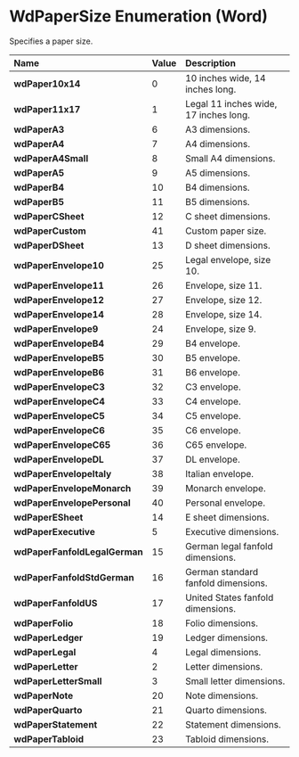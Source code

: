 
# WdPaperSize Enumeration (Word)

Specifies a paper size.



|**Name**|**Value**|**Description**|
|:-----|:-----|:-----|
|**wdPaper10x14**|0|10 inches wide, 14 inches long.|
|**wdPaper11x17**|1|Legal 11 inches wide, 17 inches long.|
|**wdPaperA3**|6|A3 dimensions.|
|**wdPaperA4**|7|A4 dimensions.|
|**wdPaperA4Small**|8|Small A4 dimensions.|
|**wdPaperA5**|9|A5 dimensions.|
|**wdPaperB4**|10|B4 dimensions.|
|**wdPaperB5**|11|B5 dimensions.|
|**wdPaperCSheet**|12|C sheet dimensions.|
|**wdPaperCustom**|41|Custom paper size.|
|**wdPaperDSheet**|13|D sheet dimensions.|
|**wdPaperEnvelope10**|25|Legal envelope, size 10.|
|**wdPaperEnvelope11**|26|Envelope, size 11.|
|**wdPaperEnvelope12**|27|Envelope, size 12.|
|**wdPaperEnvelope14**|28|Envelope, size 14.|
|**wdPaperEnvelope9**|24|Envelope, size 9.|
|**wdPaperEnvelopeB4**|29|B4 envelope.|
|**wdPaperEnvelopeB5**|30|B5 envelope.|
|**wdPaperEnvelopeB6**|31|B6 envelope.|
|**wdPaperEnvelopeC3**|32|C3 envelope.|
|**wdPaperEnvelopeC4**|33|C4 envelope.|
|**wdPaperEnvelopeC5**|34|C5 envelope.|
|**wdPaperEnvelopeC6**|35|C6 envelope.|
|**wdPaperEnvelopeC65**|36|C65 envelope.|
|**wdPaperEnvelopeDL**|37|DL envelope.|
|**wdPaperEnvelopeItaly**|38|Italian envelope.|
|**wdPaperEnvelopeMonarch**|39|Monarch envelope.|
|**wdPaperEnvelopePersonal**|40|Personal envelope.|
|**wdPaperESheet**|14|E sheet dimensions.|
|**wdPaperExecutive**|5|Executive dimensions.|
|**wdPaperFanfoldLegalGerman**|15|German legal fanfold dimensions.|
|**wdPaperFanfoldStdGerman**|16|German standard fanfold dimensions.|
|**wdPaperFanfoldUS**|17|United States fanfold dimensions.|
|**wdPaperFolio**|18|Folio dimensions.|
|**wdPaperLedger**|19|Ledger dimensions.|
|**wdPaperLegal**|4|Legal dimensions.|
|**wdPaperLetter**|2|Letter dimensions.|
|**wdPaperLetterSmall**|3|Small letter dimensions.|
|**wdPaperNote**|20|Note dimensions.|
|**wdPaperQuarto**|21|Quarto dimensions.|
|**wdPaperStatement**|22|Statement dimensions.|
|**wdPaperTabloid**|23|Tabloid dimensions.|

